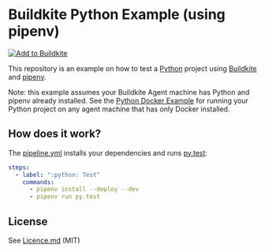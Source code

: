 # Buildkite Python Example (using pipenv)

[![Add to Buildkite](https://buildkite.com/button.svg)](https://buildkite.com/new)

This repository is an example on how to test a [Python](https://python.org) project using [Buildkite](https://buildkite.com/) and [pipenv](https://github.com/kennethreitz/pipenv).

Note: this example assumes your Buildkite Agent machine has Python and pipenv already installed. See the [Python Docker Example](https://github.com/buildkite/python-docker-example) for running your Python project on any agent machine that has only Docker installed.

## How does it work?

The [pipeline.yml](.buildkite/pipeline.yml) installs your dependencies and runs [py.test](https://github.com/pytest-dev/pytest):

```yml
steps:
  - label: ":python: Test"
    commands:
      - pipenv install --deploy --dev
      - pipenv run py.test
```

## License

See [Licence.md](Licence.md) (MIT)